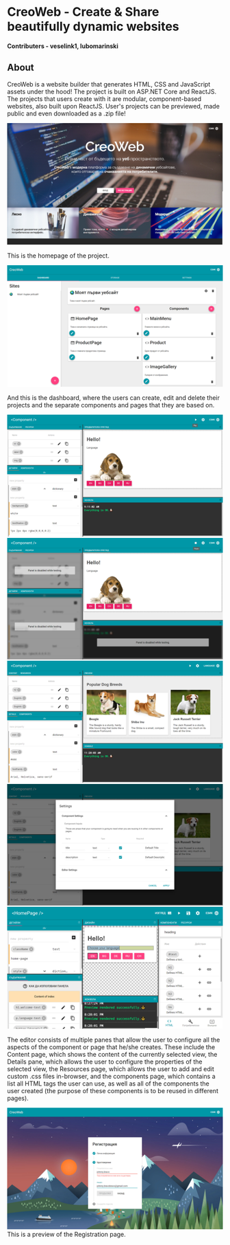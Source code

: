 # CreoWeb - Create & Share beautifully dynamic websites

#### Contributers - veselink1, lubomarinski

## About
CreoWeb is a website builder that generates HTML, CSS and JavaScript assets under the hood! The project is built on ASP.NET Core and ReactJS. The projects that users create with it are modular, component-based websites, also built upon ReactJS. User's projects can be previewed, made public and even downloaded as a .zip file!

![Preview](https://github.com/veselink1/CreoWeb/blob/master/screens/Screenshot%20(11).png)

This is the homepage of the project.


![Preview](https://github.com/veselink1/CreoWeb/blob/master/screens/Screenshot%20(12).png)

And this is the dashboard, where the users can create, edit and delete their projects and the separate components and pages that they are based on.

![Preview](https://github.com/veselink1/CreoWeb/blob/master/screens/Screenshot%20(33).png)
![Preview](https://github.com/veselink1/CreoWeb/blob/master/screens/Screenshot%20(34).png)
![Preview](https://github.com/veselink1/CreoWeb/blob/master/screens/Screenshot%20(37).png)
![Preview](https://github.com/veselink1/CreoWeb/blob/master/screens/Screenshot%20(39).png)
![Preview](https://github.com/veselink1/CreoWeb/blob/master/screens/Screenshot%20(44).png)

The editor consists of multiple panes that allow the user to configure all the aspects of the component or page that he/she creates. These include the Content page, which shows the content of the currently selected view, the Details pane, which allows the user to configure the properties of the selected view, the Resources page, which allows the user to add and edit custom .css files in-browser, and the components page, which contains a list all HTML tags the user can use, as well as all of the components the user created (the purpose of these components is to be reused in different pages).

![Preview](https://github.com/veselink1/CreoWeb/blob/master/screens/Screenshot%20(51).png)
This is a preview of the Registration page.
